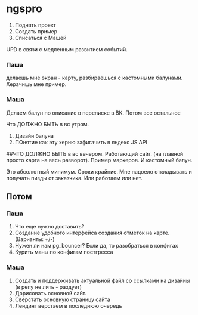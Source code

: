 # ngspro

1. Поднять проект
2. Создать пример
3. Списаться с Машей

UPD в связи с медленным развитием событий.
### Паша
делаешь мне экран - карту, разбираешься с кастомными балунами. Херачишь мне пример.
### Маша 
Делаем балун по описание в переписке в ВК. Потом все остальное

Что ДОЛЖНО БЫТЬ в вс утром.
1. Дизайн балуна
2. ПОнятие как эту херню зафигачить в яндекс JS API

##ЧТО ДОЛЖНО БЫТЬ в вс вечером.
Работающий сайт. (на главной просто карта на весь разворот). Пример маркеров. И кастомный балун.

Это абсолютный минимум. Сроки крайние. Мне надоело откладывать и получать пизды от заказчика. Или работаем или нет.
## Потом
### Паша
1. Что еще нужно доставить?
2. Создание удобного интерфейса создания отметок на карте. (Варианты: +/-)
3. Нужен ли нам pg_bouncer? Если да, то разобраться в конфигах
4. Курить маны по конфигам постгресса


### Маша 
1. Создать и поддерживать актуальной файл со ссылками на дизайны (в репу не лить - раздует)
2. Дорисовать основной сайт.
3. Сверстать основную страницу сайта
4. Лендинг верстаем в последнюю очередь
